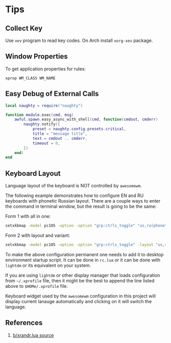 # Tips


## Collect Key

Use `xev` program to read key codes.  On Arch install `xorg-xev` package.

## Window Properties

To get application properties for rules:

    xprop WM_CLASS WM_NAME


## Easy Debug of External Calls

```lua
local naughty = require("naughty")

function module.exec(cmd, msg)
    awful.spawn.easy_async_with_shell(cmd, function(cmdout, cmderr)
        naughty.notify({
            preset = naughty.config.presets.critical,
            title = "message title",
            text = cmdout .. cmderr,
            timeout = 0,
        })
    end)
end
```


## Keyboard Layout

Language layout of the keyboard is NOT controlled by `awesomewm`.

The following example demonstrates how to configure EN and RU keyboards with phonetic Russian layout.  There are a couple ways to enter the command in terminal window, but the result is going to be the same:

Form 1 with all in one:

```sh
setxkbmap -model pc105 -option -option "grp:ctrls_toggle" "us,ru(phonetic_YAZHERTY)"
```

Form 2 with layout and variant:

```sh
setxkbmap -model pc105 -option -option "grp:ctrls_toggle" -layout "us,ru" -variant ",phonetic_YAZHERTY"
```

To make the above configuration permanent one needs to add it to desktop environment startup script. It can be done in `rc.lua` or it can be done with `lightdm` or its equivalent on your system.

If you are using `lightdm` or other display manager that loads configuration from `~/.xprofile` file, then it might be the best to append the line listed above to `$HOMe/.xprofile` file.

Keyboard widget used by the `awesomewm` configuration in this project will display current lanauge automatically and clicking on it will switch the language.


## References

1. [b/xrandr.lua source](https://awesomewm.org/recipes/xrandr/)
